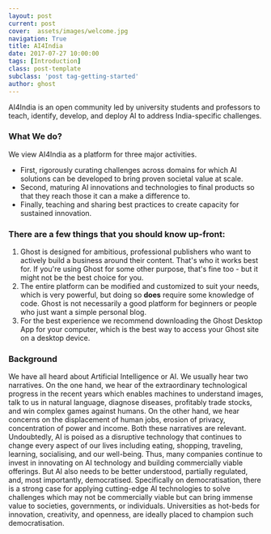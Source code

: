 ```yaml
---
layout: post
current: post
cover:  assets/images/welcome.jpg
navigation: True
title: AI4India
date: 2017-07-27 10:00:00
tags: [Introduction]
class: post-template
subclass: 'post tag-getting-started'
author: ghost
---
```

AI4India is an open community led by university students and professors to teach, identify, develop, and deploy AI to address India-specific challenges.


### What We do?

We view AI4India as a platform for three major activities. 
* First, rigorously curating challenges across domains for which AI solutions can be developed to bring proven societal value at scale. 
* Second, maturing AI innovations and technologies to final products so that they reach those it can a make a difference to. 
* Finally, teaching and sharing best practices to create capacity for sustained innovation.

### There are a few things that you should know up-front:
1. Ghost is designed for ambitious, professional publishers who want to actively build a business around their content. That's who it works best for. If you're using Ghost for some other purpose, that's fine too - but it might not be the best choice for you.
2. The entire platform can be modified and customized to suit your needs, which is very powerful, but doing so **does** require some knowledge of code. Ghost is not necessarily a good platform for beginners or people who just want a simple personal blog.
3. For the best experience we recommend downloading the Ghost Desktop App for your computer, which is the best way to access your Ghost site on a desktop device.


### Background

We have all heard about Artificial Intelligence or AI. We usually hear two narratives. On the one hand, we hear of the extraordinary technological progress in the recent years which enables machines to understand images, talk to us in natural language, diagnose diseases, profitably trade stocks, and win complex games against humans. On the other hand, we hear concerns on the displacement of human jobs, erosion of privacy, concentration of power and income. Both these narratives are relevant. Undoubtedly, AI is poised as a disruptive technology that continues to change every aspect of our lives including eating, shopping, traveling, learning, socialising, and our well-being. Thus, many companies continue to  invest in innovating on AI technology and building commercially viable offerings. 
But AI also needs to be better understood, partially regulated, and, most importantly, democratised. Specifically on democratisation, there is a strong case for applying cutting-edge AI technologies to solve challenges which may not be commercially viable but can bring immense  value to societies, governments, or individuals. Universities as hot-beds for innovation, creativity, and openness, are ideally placed to champion such democratisation. 
